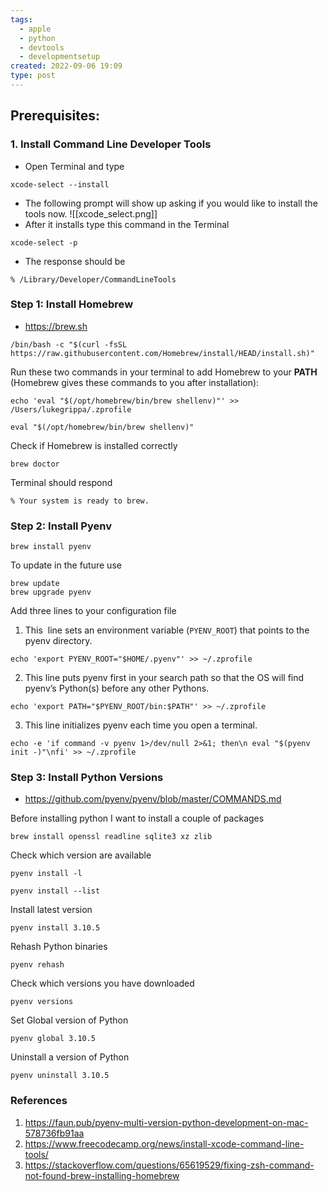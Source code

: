 ```yaml
---
tags:
  - apple
  - python
  - devtools
  - developmentsetup
created: 2022-09-06 19:09
type: post
---
```

## Prerequisites:

### 1. Install Command Line Developer Tools

- Open Terminal and type

```
xcode-select --install
```

- The following prompt will show up asking if you would like to install the tools now.
![[xcode_select.png]]
- After it installs type this command in the Terminal

```
xcode-select -p
```

- The response should be

```
% /Library/Developer/CommandLineTools
```




### Step 1: Install Homebrew
- https://brew.sh

``` 
/bin/bash -c "$(curl -fsSL https://raw.githubusercontent.com/Homebrew/install/HEAD/install.sh)"
```


Run these two commands in your terminal to add Homebrew to your **PATH** (Homebrew gives these commands to you after installation):

```
echo 'eval "$(/opt/homebrew/bin/brew shellenv)"' >> /Users/lukegrippa/.zprofile

eval "$(/opt/homebrew/bin/brew shellenv)"
```


Check if Homebrew is installed correctly

```
brew doctor
```


Terminal should respond

```
% Your system is ready to brew.
```




### Step 2: Install Pyenv

```
brew install pyenv
```


To update in the future use

```
brew update
brew upgrade pyenv
```


Add three lines to your configuration file

1. This  line sets an environment variable (`PYENV_ROOT`) that points to the pyenv directory.

```
echo 'export PYENV_ROOT="$HOME/.pyenv"' >> ~/.zprofile
```


2. This line puts pyenv first in your search path so that the OS will find pyenv’s Python(s) before any other Pythons.

```
echo 'export PATH="$PYENV_ROOT/bin:$PATH"' >> ~/.zprofile
```


3. This line initializes pyenv each time you open a terminal.

```
echo -e 'if command -v pyenv 1>/dev/null 2>&1; then\n eval "$(pyenv init -)"\nfi' >> ~/.zprofile
```




### Step 3: Install Python Versions
- https://github.com/pyenv/pyenv/blob/master/COMMANDS.md


Before installing python I want to install a couple of packages

```
brew install openssl readline sqlite3 xz zlib
```


Check which version are available

```
pyenv install -l

pyenv install --list
```


Install latest version

```
pyenv install 3.10.5
```


Rehash Python binaries

```
pyenv rehash
```


Check which versions you have downloaded

```
pyenv versions
```


Set Global version of Python

```
pyenv global 3.10.5
```


Uninstall a version of Python

```
pyenv uninstall 3.10.5
```



### References
1. https://faun.pub/pyenv-multi-version-python-development-on-mac-578736fb91aa
2. https://www.freecodecamp.org/news/install-xcode-command-line-tools/
3. https://stackoverflow.com/questions/65619529/fixing-zsh-command-not-found-brew-installing-homebrew